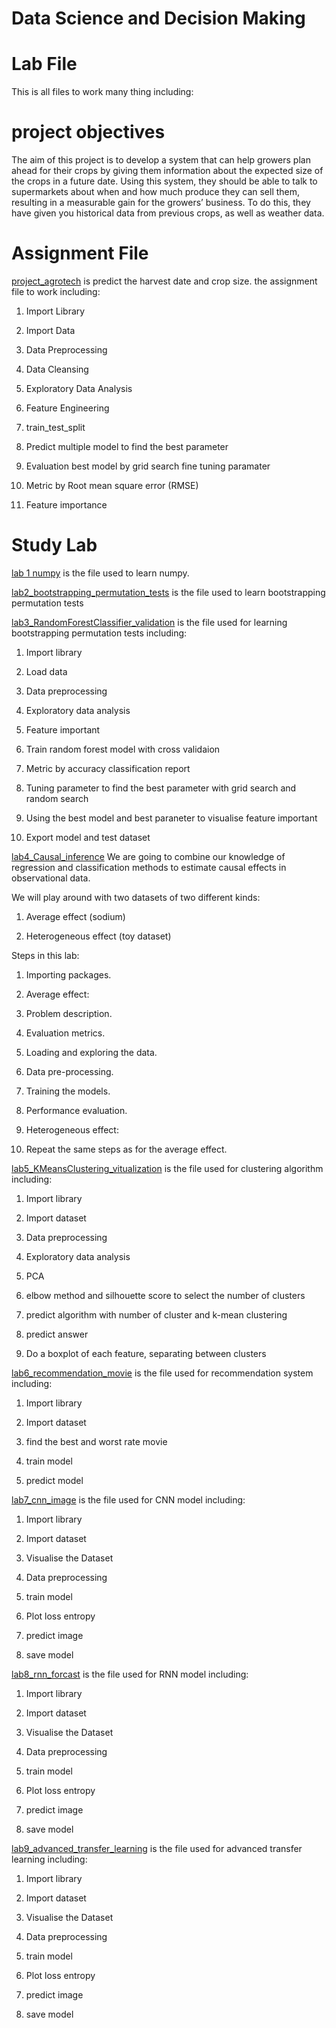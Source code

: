 # Data Science and Decision Making
# Lab File
This is all files to work many thing including:

# project objectives
The aim of this project is to develop a system that can help growers plan ahead for their crops by giving them information about the expected size of the crops in a future date. Using this system, they should be able to talk to supermarkets about when and how much produce they can sell them, resulting in a measurable gain for the growers’ business. To do this, they have given you historical data from previous crops, as well as weather data.

# Assignment File

[project_agrotech](https://github.com/micsupasun/university_of_essex/blob/main/data_science_and_decision_making/project_agrotech/assignment_two/v2.ipynb) is predict the harvest date and crop size. the assignment file to work including:

1. Import Library

2. Import Data

3. Data Preprocessing

4. Data Cleansing

5. Exploratory Data Analysis

6. Feature Engineering

7. train_test_split

8. Predict multiple model to find the best parameter

9. Evaluation best model by grid search fine tuning paramater

10. Metric by Root mean square error (RMSE)

11. Feature importance

# Study Lab

[lab 1 numpy](https://github.com/micsupasun/university_of_essex/blob/main/data_science_and_decision_making/lab1_numpy/lab1.ipynb) is the file used to learn numpy.

[lab2_bootstrapping_permutation_tests](https://github.com/micsupasun/university_of_essex/blob/main/data_science_and_decision_making/lab2_bootstrapping_permutation_tests/lab_2.ipynb) is the file used to learn bootstrapping permutation tests

[lab3_RandomForestClassifier_validation](https://github.com/micsupasun/university_of_essex/blob/main/data_science_and_decision_making/lab3_RandomForestClassifier_validation/facebook.ipynb) is the file used for learning bootstrapping permutation tests including:

1. Import library

2. Load data

3. Data preprocessing

4. Exploratory data analysis

5. Feature important

6. Train random forest model with cross validaion

7. Metric by accuracy classification report

8. Tuning parameter to find the best parameter with grid search and random search

9. Using the best model and best paraneter to visualise feature important

10. Export model and test dataset


[lab4_Causal_inference](https://github.com/micsupasun/university_of_essex/blob/main/data_science_and_decision_making/lab4_Causal_inference/lab4_Causal_Inference.ipynb)
We are going to combine our knowledge of regression and classification methods to estimate causal effects in observational data.

We will play around with two datasets of two different kinds:

1. Average effect (sodium)

2. Heterogeneous effect (toy dataset)

Steps in this lab:

1. Importing packages.

2. Average effect:

3. Problem description.

4. Evaluation metrics.

5. Loading and exploring the data.

6. Data pre-processing.

7. Training the models.

8. Performance evaluation.

9. Heterogeneous effect:

10. Repeat the same steps as for the average effect.

[lab5_KMeansClustering_vitualization](https://github.com/micsupasun/university_of_essex/blob/main/data_science_and_decision_making/lab5_KMeansClustering_vitualization/exploration.ipynb) is the file used for clustering algorithm including:

1. Import library

2. Import dataset

3. Data preprocessing

4. Exploratory data analysis

5. PCA

6. elbow method and silhouette score to select the number of clusters

7. predict algorithm with number of cluster and k-mean clustering

8. predict answer

9. Do a boxplot of each feature, separating between clusters

[lab6_recommendation_movie](https://github.com/micsupasun/university_of_essex/blob/main/data_science_and_decision_making/lab6_recommendation_movie/my_recommender.ipynb) is the file used for recommendation system including:

1. Import library

2. Import dataset

3. find the best and worst rate movie

4. train model

5. predict model

[lab7_cnn_image](https://github.com/micsupasun/university_of_essex/blob/main/data_science_and_decision_making/lab7_cnn_image/cnn.ipynb) is the file used for CNN model including:

1. Import library

2. Import dataset

3. Visualise the Dataset

4. Data preprocessing

5. train model

6. Plot loss entropy

7. predict image

8. save model

[lab8_rnn_forcast](https://github.com/micsupasun/university_of_essex/blob/main/data_science_and_decision_making/lab8_rnn_forcast/rnn.ipynb) is the file used for RNN model including:

1. Import library

2. Import dataset

3. Visualise the Dataset

4. Data preprocessing

5. train model

6. Plot loss entropy

7. predict image

8. save model

[lab9_advanced_transfer_learning](https://github.com/micsupasun/university_of_essex/blob/main/data_science_and_decision_making/lab9_advanced_transfer_learning/advanced_transfer_learning.ipynb) is the file used for advanced transfer learning including:

1. Import library

2. Import dataset

3. Visualise the Dataset

4. Data preprocessing

5. train model

6. Plot loss entropy

7. predict image

8. save model




